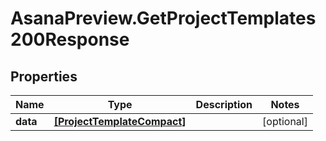 # AsanaPreview.GetProjectTemplates200Response

## Properties

Name | Type | Description | Notes
------------ | ------------- | ------------- | -------------
**data** | [**[ProjectTemplateCompact]**](ProjectTemplateCompact.md) |  | [optional] 


